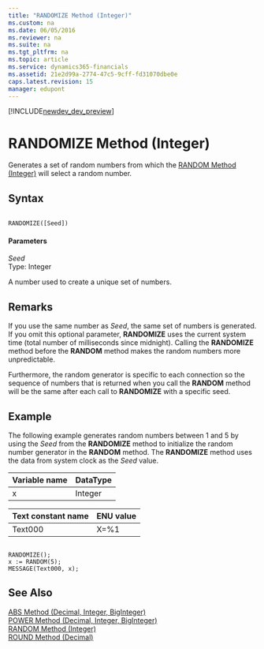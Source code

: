 ```yaml
---
title: "RANDOMIZE Method (Integer)"
ms.custom: na
ms.date: 06/05/2016
ms.reviewer: na
ms.suite: na
ms.tgt_pltfrm: na
ms.topic: article
ms.service: dynamics365-financials
ms.assetid: 21e2d99a-2774-47c5-9cff-fd31070dbe0e
caps.latest.revision: 15
manager: edupont
---
```


[!INCLUDE[newdev_dev_preview](../includes/newdev_dev_preview.md)]

# RANDOMIZE Method (Integer)
Generates a set of random numbers from which the [RANDOM Method \(Integer\)](devenv-RANDOM-Method-Integer.md) will select a random number.  
  
## Syntax  
  
```  
  
RANDOMIZE([Seed])  
```  
  
#### Parameters  
 *Seed*  
 Type: Integer  
  
 A number used to create a unique set of numbers.  
  
## Remarks  
 If you use the same number as *Seed*, the same set of numbers is generated. If you omit this optional parameter, **RANDOMIZE** uses the current system time \(total number of milliseconds since midnight\). Calling the **RANDOMIZE** method before the **RANDOM** method makes the random numbers more unpredictable.  
  
 Furthermore, the random generator is specific to each connection so the sequence of numbers that is returned when you call the **RANDOM** method will be the same after each call to **RANDOMIZE** with a specific seed.  
  
## Example  
 The following example generates random numbers between 1 and 5 by using the *Seed* from the **RANDOMIZE** method to initialize the random number generator in the **RANDOM** method. The **RANDOMIZE** method uses the data from system clock as the *Seed* value.  
  
|Variable name|DataType|  
|-------------------|--------------|  
|x|Integer|  
  
|Text constant name|ENU value|  
|------------------------|---------------|  
|Text000|X=%1|  
  
```  
  
RANDOMIZE();  
x := RANDOM(5);  
MESSAGE(Text000, x);  
```  
  
## See Also  
 [ABS Method \(Decimal, Integer, BigInteger\)](devenv-ABS-Method-Decimal-Integer-BigInteger.md)   
 [POWER Method \(Decimal, Integer, BigInteger\)](devenv-POWER-Method-Decimal-Integer-BigInteger.md)   
 [RANDOM Method \(Integer\)](devenv-RANDOM-Method-Integer.md)   
 [ROUND Method \(Decimal\)](devenv-ROUND-Method-Decimal.md)